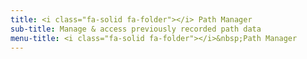 ```yaml
---
title: <i class="fa-solid fa-folder"></i> Path Manager
sub-title: Manage & access previously recorded path data
menu-title: <i class="fa-solid fa-folder"></i>&nbsp;Path Manager
---
```

